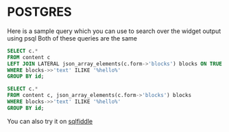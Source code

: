 # POSTGRES

Here is a sample query which you can use to search over the widget output using psql
Both of these queries are the same

```sql
SELECT c.*
FROM content c
LEFT JOIN LATERAL json_array_elements(c.form->'blocks') blocks ON TRUE
WHERE blocks->>'text' ILIKE '%hello%'
GROUP BY id;
```

```sql
SELECT c.*
FROM content c, json_array_elements(c.form->'blocks') blocks
WHERE blocks->>'text' ILIKE '%hello%'
GROUP BY id;
```

You can also try it on [sqlfiddle](http://sqlfiddle.com/#!17/ce0faf/1)

